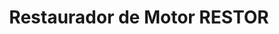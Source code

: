 ---
title: "Restaurador de Motor RESTOR"
url: /ciudad-satelite/restaurador-de-motor-restor/
shop: reparación de automóviles
---